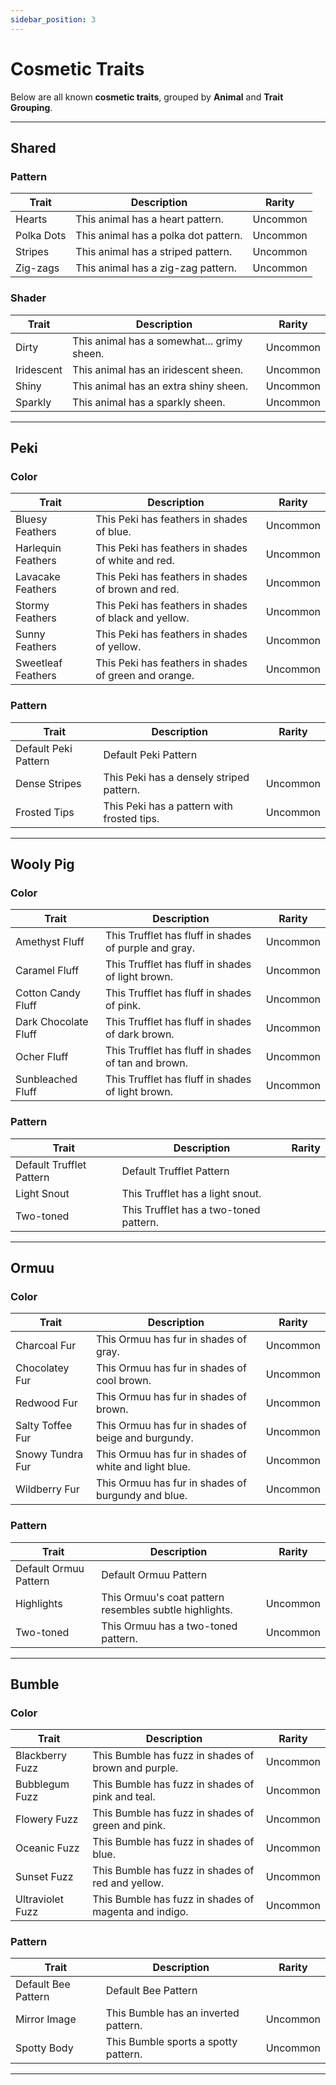 ```yaml
---
sidebar_position: 3
---
```


# Cosmetic Traits

Below are all known **cosmetic traits**, grouped by **Animal** and **Trait Grouping**.

---

## Shared 

### Pattern

| Trait | Description | Rarity |
|-------|-------------|--------|
| Hearts | This animal has a heart pattern. | Uncommon |
| Polka Dots | This animal has a polka dot pattern. | Uncommon |
| Stripes | This animal has a striped pattern. | Uncommon |
| Zig-zags | This animal has a zig-zag pattern. | Uncommon |

### Shader

| Trait | Description | Rarity |
|-------|-------------|--------|
| Dirty | This animal has a somewhat... grimy sheen. | Uncommon |
| Iridescent | This animal has an iridescent sheen. | Uncommon |
| Shiny | This animal has an extra shiny sheen. | Uncommon |
| Sparkly | This animal has a sparkly sheen. | Uncommon |

---

## Peki 

### Color

| Trait | Description | Rarity |
|-------|-------------|--------|
| Bluesy Feathers | This Peki has feathers in shades of blue. | Uncommon |
| Harlequin Feathers | This Peki has feathers in shades of white and red. | Uncommon |
| Lavacake Feathers | This Peki has feathers in shades of brown and red. | Uncommon |
| Stormy Feathers | This Peki has feathers in shades of black and yellow. | Uncommon |
| Sunny Feathers | This Peki has feathers in shades of yellow. | Uncommon |
| Sweetleaf Feathers | This Peki has feathers in shades of green and orange. | Uncommon |

### Pattern

| Trait | Description | Rarity |
|-------|-------------|--------|
| Default Peki Pattern | Default Peki Pattern |  |
| Dense Stripes | This Peki has a densely striped pattern. | Uncommon |
| Frosted Tips | This Peki has a pattern with frosted tips. | Uncommon |

---

## Wooly Pig 

### Color

| Trait | Description | Rarity |
|-------|-------------|--------|
| Amethyst Fluff | This Trufflet has fluff in shades of purple and gray. | Uncommon |
| Caramel Fluff | This Trufflet has fluff in shades of light brown. | Uncommon |
| Cotton Candy Fluff | This Trufflet has fluff in shades of pink. | Uncommon |
| Dark Chocolate Fluff | This Trufflet has fluff in shades of dark brown. | Uncommon |
| Ocher Fluff | This Trufflet has fluff in shades of tan and brown. | Uncommon |
| Sunbleached Fluff | This Trufflet has fluff in shades of light brown. | Uncommon |

### Pattern

| Trait | Description | Rarity |
|-------|-------------|--------|
| Default Trufflet Pattern | Default Trufflet Pattern |  |
| Light Snout | This Trufflet has a light snout. |  |
| Two-toned | This Trufflet has a two-toned pattern. |  |


---

## Ormuu 

### Color

| Trait | Description | Rarity |
|-------|-------------|--------|
| Charcoal Fur | This Ormuu has fur in shades of gray. | Uncommon |
| Chocolatey Fur | This Ormuu has fur in shades of cool brown. | Uncommon |
| Redwood Fur | This Ormuu has fur in shades of brown. | Uncommon |
| Salty Toffee Fur | This Ormuu has fur in shades of beige and burgundy. | Uncommon |
| Snowy Tundra Fur | This Ormuu has fur in shades of white and light blue. | Uncommon |
| Wildberry Fur | This Ormuu has fur in shades of burgundy and blue. | Uncommon |

### Pattern

| Trait | Description | Rarity |
|-------|-------------|--------|
| Default Ormuu Pattern | Default Ormuu Pattern |  |
| Highlights | This Ormuu's coat pattern resembles subtle highlights. | Uncommon |
| Two-toned | This Ormuu has a two-toned pattern. | Uncommon |

---

## Bumble

### Color

| Trait | Description | Rarity |
|-------|-------------|--------|
| Blackberry Fuzz | This Bumble has fuzz in shades of brown and purple. | Uncommon |
| Bubblegum Fuzz | This Bumble has fuzz in shades of pink and teal. | Uncommon |
| Flowery Fuzz | This Bumble has fuzz in shades of green and pink. | Uncommon |
| Oceanic Fuzz | This Bumble has fuzz in shades of blue. | Uncommon |
| Sunset Fuzz | This Bumble has fuzz in shades of red and yellow. | Uncommon |
| Ultraviolet Fuzz | This Bumble has fuzz in shades of magenta and indigo. | Uncommon |

### Pattern

| Trait | Description | Rarity |
|-------|-------------|--------|
| Default Bee Pattern | Default Bee Pattern |  |
| Mirror Image | This Bumble has an inverted pattern. | Uncommon |
| Spotty Body | This Bumble sports a spotty pattern. | Uncommon |

---
